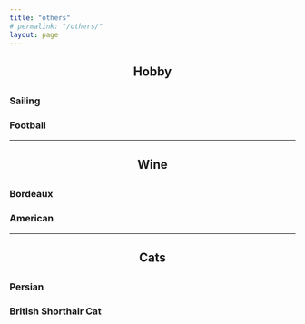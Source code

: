 ```yaml
---
title: "others"
# permalink: "/others/"
layout: page
---
```



<!-- <head>
    <script src="https://cdn.mathjax.org/mathjax/latest/MathJax.js?config=TeX-AMS-MML_HTMLorMML" type="text/javascript"></script>
    <script type="text/x-mathjax-config">
        MathJax.Hub.Config({
            tex2jax: {
            skipTags: ['script', 'noscript', 'style', 'textarea', 'pre'],
            inlineMath: [['$','$']]
            }
        });
    </script>
</head> -->


<h2><center>Hobby</center><h2>

### Sailing
### Football

---

<h2><center>Wine</center><h2>

### Bordeaux
### American

---
<h2><center>Cats</center><h2>

### Persian
### British Shorthair Cat